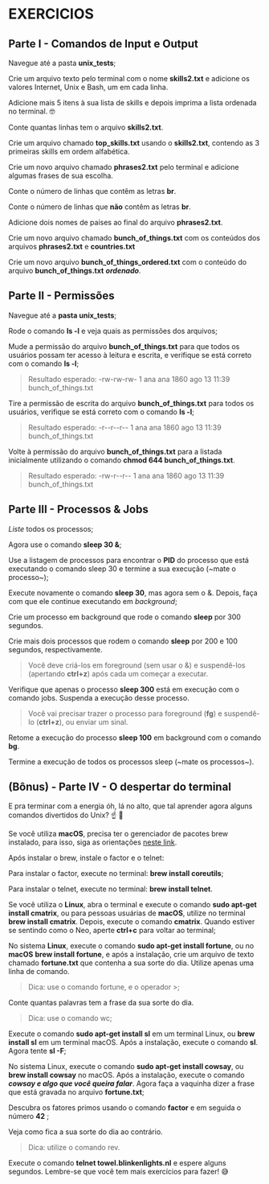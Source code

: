 # EXERCICIOS

## Parte I - Comandos de Input e Output

Navegue até a pasta **unix_tests**;

Crie um arquivo texto pelo terminal com o nome **skills2.txt** e adicione os valores Internet, Unix e Bash, um em cada linha.

Adicione mais 5 itens à sua lista de skills e depois imprima a lista ordenada no terminal. 🤓

Conte quantas linhas tem o arquivo **skills2.txt**.

Crie um arquivo chamado **top_skills.txt** usando o **skills2.txt**, contendo as 3 primeiras skills em ordem alfabética.

Crie um novo arquivo chamado **phrases2.txt** pelo terminal e adicione algumas frases de sua escolha.

Conte o número de linhas que contêm as letras **br**.

Conte o número de linhas que **não** contêm as letras **br**.

Adicione dois nomes de países ao final do arquivo **phrases2.txt**.

Crie um novo arquivo chamado **bunch_of_things.txt** com os conteúdos dos arquivos **phrases2.txt** e **countries.txt**

Crie um novo arquivo **bunch_of_things_ordered.txt** com o conteúdo do arquivo **bunch_of_things.txt** ***ordenado***.

## Parte II - Permissões

Navegue até a **pasta unix_tests**;

Rode o comando **ls -l** e veja quais as permissões dos arquivos;

Mude a permissão do arquivo **bunch_of_things.txt** para que todos os usuários possam ter acesso à leitura e escrita, e verifique se está correto com o comando **ls -l**;
> Resultado esperado: -rw-rw-rw- 1 ana ana 1860 ago 13 11:39 bunch_of_things.txt

Tire a permissão de escrita do arquivo **bunch_of_things.txt** para todos os usuários, verifique se está correto com o comando **ls -l**;
>Resultado esperado: -r--r--r-- 1 ana ana 1860 ago 13 11:39 bunch_of_things.txt

Volte à permissão do arquivo **bunch_of_things.txt** para a listada inicialmente utilizando o comando **chmod 644 bunch_of_things.txt**.
>Resultado esperado: -rw-r--r-- 1 ana ana 1860 ago 13 11:39 bunch_of_things.txt

## Parte III - Processos & Jobs

*Liste* todos os processos;

Agora use o comando **sleep 30 &**;

Use a listagem de processos para encontrar o **PID** do processo que está executando o comando sleep 30 e termine a sua execução (~mate o processo~);

Execute novamente o comando **sleep 30**, mas agora sem o &. Depois, faça com que ele continue executando em *background*;

Crie um processo em background que rode o comando **sleep** por 300 segundos.

Crie mais dois processos que rodem o comando **sleep** por 200 e 100 segundos, respectivamente.
> Você deve criá-los em foreground (sem usar o &) e suspendê-los (apertando **ctrl+z**) após cada um começar a executar.


Verifique que apenas o processo **sleep 300** está em execução com o comando jobs. Suspenda a execução desse processo.
> Você vai precisar trazer o processo para foreground (**fg**) e suspendê-lo (**ctrl+z**), ou enviar um sinal.


Retome a execução do processo **sleep 100** em background com o comando **bg**.

Termine a execução de todos os processos sleep (~mate os processos~).

## (Bônus) - Parte IV - O despertar do terminal

E pra terminar com a energia óh, lá no alto, que tal aprender agora alguns comandos divertidos do Unix? ☝ 🎊

Se você utiliza **macOS**, precisa ter o gerenciador de pacotes brew instalado, para isso, siga as orientações [neste link](https://brew.sh/index_pt-br).

Após instalar o brew, instale o factor e o telnet:

Para instalar o factor, execute no terminal: **brew install coreutils**;

Para instalar o telnet, execute no terminal: **brew install telnet**.

Se você utiliza o **Linux**, abra o terminal e execute o comando **sudo apt-get install cmatrix**, ou para pessoas usuárias de **macOS**, utilize no terminal **brew install cmatrix**. Depois, execute o comando **cmatrix**. Quando estiver se sentindo como o Neo, aperte **ctrl+c** para voltar ao terminal;

No sistema **Linux**, execute o comando **sudo apt-get install fortune**, ou no **macOS** **brew install fortune**, e após a instalação, crie um arquivo de texto chamado **fortune.txt** que contenha a sua sorte do dia. Utilize apenas uma linha de comando.
> Dica: use o comando fortune, e o operador >;


Conte quantas palavras tem a frase da sua sorte do dia.
> Dica: use o comando wc;


Execute o comando **sudo apt-get install sl** em um terminal Linux, ou **brew install sl** em um terminal macOS. Após a instalação, execute o comando **sl**. Agora tente **sl -F**;

No sistema Linux, execute o comando **sudo apt-get install cowsay**, ou **brew install cowsay** no macOS. Após a instalação, execute o comando ***cowsay e algo que você queira falar***. Agora faça a vaquinha dizer a frase que está gravada no arquivo **fortune.txt**;

Descubra os fatores primos usando o comando **factor** e em seguida o número **42** ;

Veja como fica a sua sorte do dia ao contrário.
> Dica: utilize o comando rev.


Execute o comando **telnet towel.blinkenlights.nl** e espere alguns segundos. Lembre-se que você tem mais exercícios para fazer! 😅
